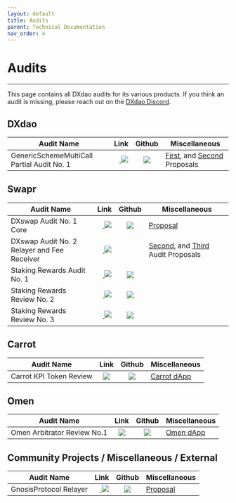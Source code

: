 ```yaml
---
layout: default
title: Audits
parent: Technical Documentation
nav_order: 4
---
```


# Audits

___

This page contains all DXdao audits for its various products. If you think an audit is missing, please reach out on the <a href="https://discord.gg/4QXEJQkvHH" target="_blank">DXdao Discord</a>.

## DXdao

|Audit Name| Link | Github | Miscellaneous |
|--------------|:-------------------------------:|:-------:|---------------|
|GenericSchemeMultiCall Partial Audit No. 1|⠀<a href="https://gateway.ipfs.io/ipfs/Qman1xMBL6qHecYyBGBBk2dv3bH34Pmo8bkAjsFBDYnvUR" target="_blank"> <img src="https://lh3.googleusercontent.com/x8txwKpkkCf-0afIbQD1lnRX-8Jxk1wrqIN2ECsDwBIl2tCJR1EAc9x4owhfKaO8QWoJz-nqIIWkFttyDUbbBr8KD0ko1TXojj-0qe6UzsRtW7dYpB66-OpsK2X_IjcCUgt34YVC"/> </a> |  <a href="https://github.com/daostack/arc/blob/master/contracts/schemes/GenericSchemeMultiCall.sol" target="_blank"> <img src="https://lh4.googleusercontent.com/LLYSBp37wqUiXbYff3hR--498sN2duVVpnCtYY6IFS7wn0lQAT0g0q5BqsuaxQkwzPzMUUUan3g60-QQjYBDooxxe6Izivfgz52PjW52h-VIWUcCmUcTefdFUCf0VL_Ma73rMxwH"/> </a>| <a href="https://alchemy.daostack.io/dao/0x519b70055af55a007110b4ff99b0ea33071c720a/proposal/0x7996714537b3839ad1977ad328f83e6328266be4051a6e4e488c3ade674c8237" target="_blank">First</a>, and <a href="https://alchemy.daostack.io/dao/0x519b70055af55a007110b4ff99b0ea33071c720a/proposal/0x6966dbf1c76c4267670556f4caf168ced05face04e0c98a949cf81e58a718b14" target="_blank">Second</a> Proposals |


## Swapr

| Audit Name | Link | Github | Miscellaneous |
|--------------|:-------------------------------:|:-------:|---------------|
|DXswap Audit No. 1 Core|⠀<a href="https://gateway.ipfs.io/ipfs/QmNspbn2dQgQMQ9uXkMc7Fjf12RUVVJTzB27ywGeLUXXdn" target="_blank"> <img src="https://lh3.googleusercontent.com/x8txwKpkkCf-0afIbQD1lnRX-8Jxk1wrqIN2ECsDwBIl2tCJR1EAc9x4owhfKaO8QWoJz-nqIIWkFttyDUbbBr8KD0ko1TXojj-0qe6UzsRtW7dYpB66-OpsK2X_IjcCUgt34YVC"/> </a> |  <a href="https://github.com/levelkdev/dxswap-core" target="_blank"> <img src="https://lh4.googleusercontent.com/LLYSBp37wqUiXbYff3hR--498sN2duVVpnCtYY6IFS7wn0lQAT0g0q5BqsuaxQkwzPzMUUUan3g60-QQjYBDooxxe6Izivfgz52PjW52h-VIWUcCmUcTefdFUCf0VL_Ma73rMxwH"/> </a>| <a href="https://alchemy.daostack.io/dao/0x519b70055af55a007110b4ff99b0ea33071c720a/proposal/0x2c0419252c7c5932f36dc4ed7e926de62b3cad686df846493260797e07f7613a" target="_blank">Proposal</a>  |
|DXswap Audit No. 2 Relayer and Fee Receiver|⠀<a href="https://gateway.ipfs.io/ipfs/QmWNRj9mthQVKdpi9954tpLMuN1W5HZiJApmJx1KzjvAhr" target="_blank"> <img src="https://lh3.googleusercontent.com/x8txwKpkkCf-0afIbQD1lnRX-8Jxk1wrqIN2ECsDwBIl2tCJR1EAc9x4owhfKaO8QWoJz-nqIIWkFttyDUbbBr8KD0ko1TXojj-0qe6UzsRtW7dYpB66-OpsK2X_IjcCUgt34YVC"/> </a> | | <a href="https://alchemy.daostack.io/dao/0x519b70055af55a007110b4ff99b0ea33071c720a/proposal/0xde120c332c5652d541beea7bddc041aa5cce5a91d5b6fc6722375cc3a8703998" target="_blank">Second</a>, and <a href="https://alchemy.daostack.io/dao/0x519b70055af55a007110b4ff99b0ea33071c720a/proposal/0x0371113dbfeaece670c1dc4a67b1b0cfe21f0c1149f2d00b81fcd1d5ec9570b5" target="_blank">Third </a>Audit Proposals |
|Staking Rewards Audit No. 1|⠀<a href="https://bafybeieo7mrygdmq5p6rlgkdxqz6q3zkuwfgt3yk7j434yjfrd427jc5gu.ipfs.dweb.link/" target="_blank"> <img src="https://lh3.googleusercontent.com/x8txwKpkkCf-0afIbQD1lnRX-8Jxk1wrqIN2ECsDwBIl2tCJR1EAc9x4owhfKaO8QWoJz-nqIIWkFttyDUbbBr8KD0ko1TXojj-0qe6UzsRtW7dYpB66-OpsK2X_IjcCUgt34YVC"/> </a> |<a href="https://github.com/levelkdev/dxswap-core" target="_blank"> <img src="https://lh4.googleusercontent.com/LLYSBp37wqUiXbYff3hR--498sN2duVVpnCtYY6IFS7wn0lQAT0g0q5BqsuaxQkwzPzMUUUan3g60-QQjYBDooxxe6Izivfgz52PjW52h-VIWUcCmUcTefdFUCf0VL_Ma73rMxwH"/> </a> | |
|Staking Rewards Review No. 2|⠀<a href="https://bafybeiab6frfrufyjzxi2dx6efnceqvqvc3vwho5nocdgxashwktl5zbom.ipfs.dweb.link/" target="_blank"> <img src="https://lh3.googleusercontent.com/x8txwKpkkCf-0afIbQD1lnRX-8Jxk1wrqIN2ECsDwBIl2tCJR1EAc9x4owhfKaO8QWoJz-nqIIWkFttyDUbbBr8KD0ko1TXojj-0qe6UzsRtW7dYpB66-OpsK2X_IjcCUgt34YVC"/> </a> |<a href="https://github.com/levelkdev/dxswap-core" target="_blank"> <img src="https://lh4.googleusercontent.com/LLYSBp37wqUiXbYff3hR--498sN2duVVpnCtYY6IFS7wn0lQAT0g0q5BqsuaxQkwzPzMUUUan3g60-QQjYBDooxxe6Izivfgz52PjW52h-VIWUcCmUcTefdFUCf0VL_Ma73rMxwH"/> </a> | |
|Staking Rewards Review No. 3|⠀<a href="https://bafybeifkiwhh5lw3oyafw55wnw2shjh3bnn4he2zjlrpg3lx74k5ccwnca.ipfs.dweb.link/" target="_blank"> <img src="https://lh3.googleusercontent.com/x8txwKpkkCf-0afIbQD1lnRX-8Jxk1wrqIN2ECsDwBIl2tCJR1EAc9x4owhfKaO8QWoJz-nqIIWkFttyDUbbBr8KD0ko1TXojj-0qe6UzsRtW7dYpB66-OpsK2X_IjcCUgt34YVC"/> </a> |<a href="https://github.com/levelkdev/dxswap-core" target="_blank"> <img src="https://lh4.googleusercontent.com/LLYSBp37wqUiXbYff3hR--498sN2duVVpnCtYY6IFS7wn0lQAT0g0q5BqsuaxQkwzPzMUUUan3g60-QQjYBDooxxe6Izivfgz52PjW52h-VIWUcCmUcTefdFUCf0VL_Ma73rMxwH"/> </a> | |

## Carrot

| Audit Name | Link | Github | Miscellaneous |
|--------------|:-------------------------------:|:-------:|---------------|
|Carrot KPI Token Review|<a href="https://bafybeicxalm5km5md7n3d2gg55ezhizpw372viuu6s2lm4pijigalm34ci.ipfs.dweb.link/" target="_blank"> <img src="https://lh3.googleusercontent.com/x8txwKpkkCf-0afIbQD1lnRX-8Jxk1wrqIN2ECsDwBIl2tCJR1EAc9x4owhfKaO8QWoJz-nqIIWkFttyDUbbBr8KD0ko1TXojj-0qe6UzsRtW7dYpB66-OpsK2X_IjcCUgt34YVC"/> </a>|<a href="https://github.com/carrot-kpi" target="_blank"> <img src="https://lh4.googleusercontent.com/LLYSBp37wqUiXbYff3hR--498sN2duVVpnCtYY6IFS7wn0lQAT0g0q5BqsuaxQkwzPzMUUUan3g60-QQjYBDooxxe6Izivfgz52PjW52h-VIWUcCmUcTefdFUCf0VL_Ma73rMxwH"/> </a>|<a href="https://carrot.eth.limo/" target="_blank">Carrot dApp </a>|

## Omen

| Audit Name | Link | Github | Miscellaneous |
|--------------|:-------------------------------:|:-------:|---------------|
|Omen Arbitrator Review No.1 |<a href="https://bafybeie7teetgvocylxtkcetmhpda7vjnxb2i2kf46aegga7kauuk4vcse.ipfs.dweb.link/" target="_blank"> <img src="https://lh3.googleusercontent.com/x8txwKpkkCf-0afIbQD1lnRX-8Jxk1wrqIN2ECsDwBIl2tCJR1EAc9x4owhfKaO8QWoJz-nqIIWkFttyDUbbBr8KD0ko1TXojj-0qe6UzsRtW7dYpB66-OpsK2X_IjcCUgt34YVC"/> </a>|<a href="https://github.com/protofire/omen-exchange" target="_blank"> <img src="https://lh4.googleusercontent.com/LLYSBp37wqUiXbYff3hR--498sN2duVVpnCtYY6IFS7wn0lQAT0g0q5BqsuaxQkwzPzMUUUan3g60-QQjYBDooxxe6Izivfgz52PjW52h-VIWUcCmUcTefdFUCf0VL_Ma73rMxwH"/> </a>|<a href="https://omen.eth.limo/" target="_blank">Omen dApp </a>|

## Community Projects / Miscellaneous / External

| Audit Name | Link | Github | Miscellaneous |
|--------------|:-------------------------------:|:-------:|---------------|
|GnosisProtocol Relayer|⠀<a href="https://gateway.ipfs.io/ipfs/QmdCvSMRkKWxJmdLZVu7REJa67LGFoPchuMeUYVMNYosn6" target="_blank"> <img src="https://lh3.googleusercontent.com/x8txwKpkkCf-0afIbQD1lnRX-8Jxk1wrqIN2ECsDwBIl2tCJR1EAc9x4owhfKaO8QWoJz-nqIIWkFttyDUbbBr8KD0ko1TXojj-0qe6UzsRtW7dYpB66-OpsK2X_IjcCUgt34YVC"/> </a> |  <a href="https://github.com/nicoelzer/gnosis-protocol-relayer" target="_blank"> <img src="https://lh4.googleusercontent.com/LLYSBp37wqUiXbYff3hR--498sN2duVVpnCtYY6IFS7wn0lQAT0g0q5BqsuaxQkwzPzMUUUan3g60-QQjYBDooxxe6Izivfgz52PjW52h-VIWUcCmUcTefdFUCf0VL_Ma73rMxwH"/> </a>| <a href="https://alchemy.daostack.io/dao/0x519b70055af55a007110b4ff99b0ea33071c720a/proposal/0x8ab2ae13a5b65c21f0c05539ab6060dc2654bccd834fdf329a6ccf6c376d4452" target="_blank">Proposal</a> |